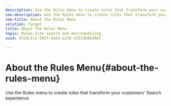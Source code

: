 ```yaml
---
description: Use the Rules menu to create rules that transform your customers' Search experience.
seo-description: Use the Rules menu to create rules that transform your customers' Search experience.
seo-title: About the Rules Menu
solution: Target
title: About the Rules Menu
topic: Rules,Site search and merchandising
uuid: 07a5c1c2-992f-41e3-a236-4151d68b30ef

---
```


# About the Rules Menu{#about-the-rules-menu}

Use the Rules menu to create rules that transform your customers' Search experience.


